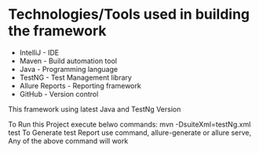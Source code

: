 Technologies/Tools used in building the framework
=================================================
- IntelliJ - IDE
- Maven - Build automation tool
- Java - Programming language
- TestNG - Test Management library
- Allure Reports - Reporting framework
- GitHub - Version control


This framework using latest Java and TestNg Version

To Run this Project execute belwo commands:
  mvn -DsuiteXml=testNg.xml test
  To Generate test Report use command, allure-generate or allure serve, Any of the above command will work
